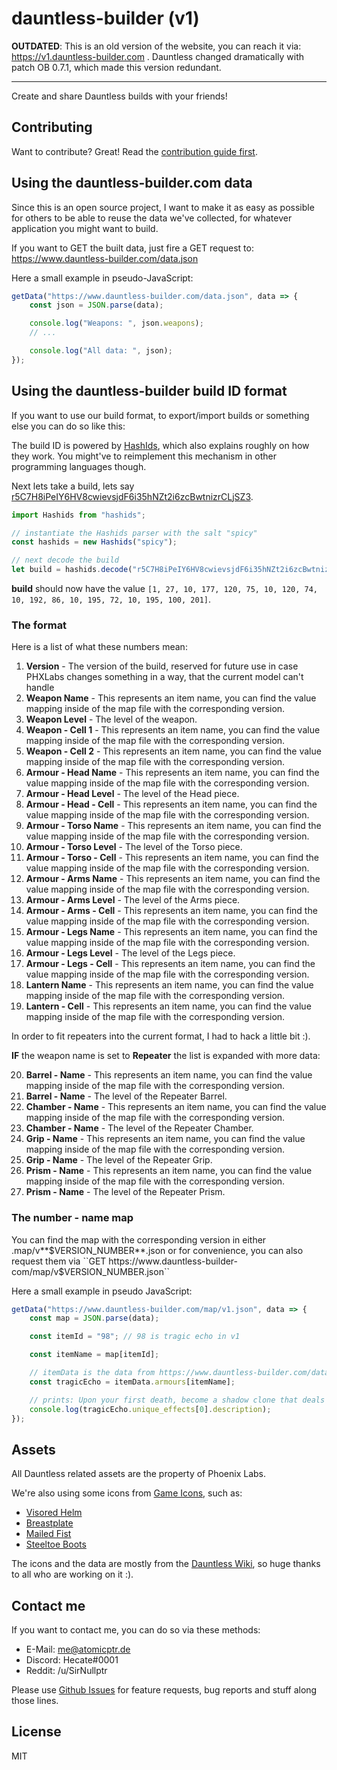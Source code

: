 # dauntless-builder (v1)

**OUTDATED**: This is an old version of the website, you can reach it via: https://v1.dauntless-builder.com
. Dauntless changed dramatically with patch OB 0.7.1, which made this version redundant.

---

Create and share Dauntless builds with your friends!

## Contributing

Want to contribute? Great! Read the [contribution guide first](CONTRIBUTING.md).

## Using the dauntless-builder.com data

Since this is an open source project, I want to make it as easy as possible for others to be able
to reuse the data we've collected, for whatever application you might want to build.

If you want to GET the built data, just fire a GET request to: https://www.dauntless-builder.com/data.json

Here a small example in pseudo-JavaScript:

```js
getData("https://www.dauntless-builder.com/data.json", data => {
    const json = JSON.parse(data);

    console.log("Weapons: ", json.weapons);
    // ...

    console.log("All data: ", json);
});
```

## Using the dauntless-builder build ID format

If you want to use our build format, to export/import builds or something else you can do so like this:

The build ID is powered by [HashIds](https://hashids.org/), which also explains roughly on how they work. You might've
to reimplement this mechanism in other programming languages though.

Next lets take a build, lets say [r5C7H8iPeIY6HV8cwievsjdF6i35hNZt2i6zcBwtnizrCLjSZ3](https://www.dauntless-builder.com/b/r5C7H8iPeIY6HV8cwievsjdF6i35hNZt2i6zcBwtnizrCLjSZ3).

```js
import Hashids from "hashids";

// instantiate the Hashids parser with the salt "spicy"
const hashids = new Hashids("spicy");

// next decode the build
let build = hashids.decode("r5C7H8iPeIY6HV8cwievsjdF6i35hNZt2i6zcBwtnizrCLjSZ3");
```

**build** should now have the value ``[1, 27, 10, 177, 120, 75, 10, 120, 74, 10, 192, 86, 10, 195, 72, 10, 195, 100, 201]``.

### The format

Here is a list of what these numbers mean:

1. **Version** - The version of the build, reserved for future use in case PHXLabs changes something in a way, that the current model can't handle
2. **Weapon Name** - This represents an item name, you can find the value mapping inside of the map file with the corresponding version.
3. **Weapon Level** - The level of the weapon.
4. **Weapon - Cell 1** - This represents an item name, you can find the value mapping inside of the map file with the corresponding version.
5. **Weapon - Cell 2** - This represents an item name, you can find the value mapping inside of the map file with the corresponding version.
6. **Armour - Head Name** - This represents an item name, you can find the value mapping inside of the map file with the corresponding version.
7. **Armour - Head Level** - The level of the Head piece.
8. **Armour - Head - Cell** - This represents an item name, you can find the value mapping inside of the map file with the corresponding version.
9. **Armour - Torso Name** - This represents an item name, you can find the value mapping inside of the map file with the corresponding version.
10. **Armour - Torso Level** - The level of the Torso piece.
11. **Armour - Torso - Cell** - This represents an item name, you can find the value mapping inside of the map file with the corresponding version.
12. **Armour - Arms Name** - This represents an item name, you can find the value mapping inside of the map file with the corresponding version.
13. **Armour - Arms Level** - The level of the Arms piece.
14. **Armour - Arms - Cell** - This represents an item name, you can find the value mapping inside of the map file with the corresponding version.
15. **Armour - Legs Name** - This represents an item name, you can find the value mapping inside of the map file with the corresponding version.
16. **Armour - Legs Level** - The level of the Legs piece.
17. **Armour - Legs - Cell** - This represents an item name, you can find the value mapping inside of the map file with the corresponding version.
18. **Lantern Name** - This represents an item name, you can find the value mapping inside of the map file with the corresponding version.
19. **Lantern - Cell** - This represents an item name, you can find the value mapping inside of the map file with the corresponding version.

In order to fit repeaters into the current format, I had to hack a little bit :).

**IF** the weapon name is set to **Repeater** the list is expanded with more data:

20. **Barrel - Name** - This represents an item name, you can find the value mapping inside of the map file with the corresponding version.
21. **Barrel - Name** - The level of the Repeater Barrel.
22. **Chamber - Name** - This represents an item name, you can find the value mapping inside of the map file with the corresponding version.
23. **Chamber - Name** - The level of the Repeater Chamber.
24. **Grip - Name** - This represents an item name, you can find the value mapping inside of the map file with the corresponding version.
25. **Grip - Name** - The level of the Repeater Grip.
26. **Prism - Name** - This represents an item name, you can find the value mapping inside of the map file with the corresponding version.
27. **Prism - Name** - The level of the Repeater Prism.

### The number - name map

You can find the map with the corresponding version in either .map/v**$VERSION_NUMBER**.json or for convenience, you can also
request them via ``GET https://www.dauntless-builder-com/map/v$VERSION_NUMBER.json``

Here a small example in pseudo JavaScript:

```js
getData("https://www.dauntless-builder.com/map/v1.json", data => {
    const map = JSON.parse(data);

    const itemId = "98"; // 98 is tragic echo in v1

    const itemName = map[itemId];

    // itemData is the data from https://www.dauntless-builder.com/data.json
    const tragicEcho = itemData.armours[itemName];

    // prints: Upon your first death, become a shadow clone that deals 100% increased damage for 15 seconds.
    console.log(tragicEcho.unique_effects[0].description);
});
```

## Assets

All Dauntless related assets are the property of Phoenix Labs.

We're also using some icons from [Game Icons](https://game-icons.net/), such as:

* [Visored Helm](/assets/icons/general/Head.png)
* [Breastplate](/assets/icons/general/Torso.png)
* [Mailed Fist](/assets/icons/general/Arms.png)
* [Steeltoe Boots](/assets/icons/general/Legs.png)

The icons and the data are mostly from the [Dauntless Wiki](https://dauntless.gamepedia.com/Dauntless_Wiki), so huge thanks
to all who are working on it :).

## Contact me

If you want to contact me, you can do so via these methods:

* E-Mail: me@atomicptr.de
* Discord: Hecate#0001
* Reddit: /u/SirNullptr

Please use [Github Issues](https://github.com/atomicptr/dauntless-builder/issues) for feature requests, bug reports and stuff along those lines.

## License

MIT
